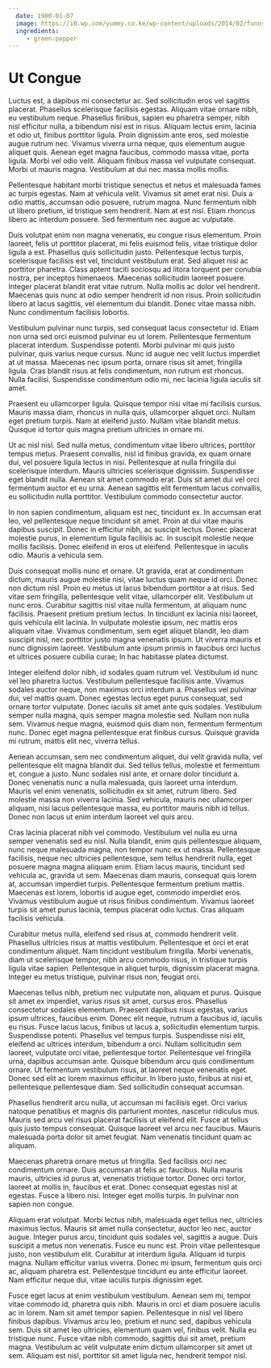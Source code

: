 ```yaml
---
  date: 1900-01-07
  image: https://i0.wp.com/yummy.co.ke/wp-content/uploads/2014/02/funny-food-15.jpg
  ingredients: 
     - green-pepper
---
```


# Ut Congue
Luctus est, a dapibus mi consectetur ac. Sed sollicitudin eros vel sagittis placerat. Phasellus scelerisque facilisis egestas. Aliquam vitae ornare nibh, eu vestibulum neque. Phasellus finibus, sapien eu pharetra semper, nibh nisl efficitur nulla, a bibendum nisi est in risus. Aliquam lectus enim, lacinia et odio ut, finibus porttitor ligula. Proin dignissim ante eros, sed molestie augue rutrum nec. Vivamus viverra urna neque, quis elementum augue aliquet quis. Aenean eget magna faucibus, commodo massa vitae, porta ligula. Morbi vel odio velit. Aliquam finibus massa vel vulputate consequat. Morbi ut mauris magna. Vestibulum at dui nec massa mollis mollis.

Pellentesque habitant morbi tristique senectus et netus et malesuada fames ac turpis egestas. Nam at vehicula velit. Vivamus sit amet erat nisi. Duis a odio mattis, accumsan odio posuere, rutrum magna. Nunc fermentum nibh ut libero pretium, id tristique sem hendrerit. Nam at est nisl. Etiam rhoncus libero ac interdum posuere. Sed fermentum nec augue ac vulputate.

Duis volutpat enim non magna venenatis, eu congue risus elementum. Proin laoreet, felis ut porttitor placerat, mi felis euismod felis, vitae tristique dolor ligula a est. Phasellus quis sollicitudin justo. Pellentesque lectus turpis, scelerisque facilisis est vel, tincidunt vestibulum erat. Sed aliquet nisi ac porttitor pharetra. Class aptent taciti sociosqu ad litora torquent per conubia nostra, per inceptos himenaeos. Maecenas sollicitudin laoreet posuere. Integer placerat blandit erat vitae rutrum. Nulla mollis ac dolor vel hendrerit. Maecenas quis nunc at odio semper hendrerit id non risus. Proin sollicitudin libero at lacus sagittis, vel elementum dui blandit. Donec vitae massa nibh. Nunc condimentum facilisis lobortis.

Vestibulum pulvinar nunc turpis, sed consequat lacus consectetur id. Etiam non urna sed orci euismod pulvinar eu ut lorem. Pellentesque fermentum placerat interdum. Suspendisse potenti. Morbi pulvinar mi quis justo pulvinar, quis varius neque cursus. Nunc id augue nec velit luctus imperdiet at ut massa. Maecenas nec ipsum porta, ornare risus sit amet, fringilla ligula. Cras blandit risus at felis condimentum, non rutrum est rhoncus. Nulla facilisi. Suspendisse condimentum odio mi, nec lacinia ligula iaculis sit amet.

Praesent eu ullamcorper ligula. Quisque tempor nisi vitae mi facilisis cursus. Mauris massa diam, rhoncus in nulla quis, ullamcorper aliquet orci. Nullam eget pretium turpis. Nam at eleifend justo. Nullam vitae blandit metus. Quisque id tortor quis magna pretium ultricies in ornare mi.

Ut ac nisl nisl. Sed nulla metus, condimentum vitae libero ultrices, porttitor tempus metus. Praesent convallis, nisl id finibus gravida, ex quam ornare dui, vel posuere ligula lectus in nisi. Pellentesque at nulla fringilla dui scelerisque interdum. Mauris ultricies scelerisque dignissim. Suspendisse eget blandit nulla. Aenean sit amet commodo erat. Duis sit amet dui vel orci fermentum auctor et eu urna. Aenean sagittis elit fermentum lacus convallis, eu sollicitudin nulla porttitor. Vestibulum commodo consectetur auctor.

In non sapien condimentum, aliquam est nec, tincidunt ex. In accumsan erat leo, vel pellentesque neque tincidunt sit amet. Proin at dui vitae mauris dapibus suscipit. Donec in efficitur nibh, ac suscipit lectus. Donec placerat molestie purus, in elementum ligula facilisis ac. In suscipit molestie neque mollis facilisis. Donec eleifend in eros ut eleifend. Pellentesque in iaculis odio. Mauris a vehicula sem.

Duis consequat mollis nunc et ornare. Ut gravida, erat at condimentum dictum, mauris augue molestie nisi, vitae luctus quam neque id orci. Donec non dictum nisl. Proin eu metus ut lacus bibendum porttitor a at risus. Sed vitae sem fringilla, pellentesque velit vitae, ullamcorper elit. Vestibulum ut nunc eros. Curabitur sagittis nisl vitae nulla fermentum, at aliquam nunc facilisis. Praesent pretium pretium lectus. In tincidunt ex lacinia nisi laoreet, quis vehicula elit lacinia. In vulputate molestie ipsum, nec mattis eros aliquam vitae. Vivamus condimentum, sem eget aliquet blandit, leo diam suscipit nisl, nec porttitor justo magna venenatis ipsum. Ut viverra mauris et nunc dignissim laoreet. Vestibulum ante ipsum primis in faucibus orci luctus et ultrices posuere cubilia curae; In hac habitasse platea dictumst.

Integer eleifend dolor nibh, id sodales quam rutrum vel. Vestibulum id nunc vel leo pharetra luctus. Vestibulum pellentesque facilisis ante. Vivamus sodales auctor neque, non maximus orci interdum a. Phasellus vel pulvinar dui, vel mattis quam. Donec egestas lectus eget purus consequat, sed ornare tortor vulputate. Donec iaculis sit amet ante quis sodales. Vestibulum semper nulla magna, quis semper magna molestie sed. Nullam non nulla sem. Vivamus neque magna, euismod quis diam non, fermentum fermentum nunc. Donec eget magna pellentesque erat finibus cursus. Quisque gravida mi rutrum, mattis elit nec, viverra tellus.

Aenean accumsan, sem nec condimentum aliquet, dui velit gravida nulla, vel pellentesque elit magna blandit dui. Sed tellus tellus, molestie et fermentum et, congue a justo. Nunc sodales nisl ante, et ornare dolor tincidunt a. Donec venenatis nunc a nulla malesuada, quis laoreet urna interdum. Mauris vel enim venenatis, sollicitudin ex sit amet, rutrum libero. Sed molestie massa non viverra lacinia. Sed vehicula, mauris nec ullamcorper aliquam, nisi lacus pellentesque massa, eu porttitor mauris nibh id tellus. Donec non lacus ut enim interdum laoreet vel quis arcu.

Cras lacinia placerat nibh vel commodo. Vestibulum vel nulla eu urna semper venenatis sed eu nisl. Nulla blandit, enim quis pellentesque aliquam, nunc neque malesuada magna, non tempor nunc ex ut massa. Pellentesque facilisis, neque nec ultricies pellentesque, sem tellus hendrerit nulla, eget posuere magna magna aliquam enim. Etiam lacus mauris, tincidunt sed vehicula ac, gravida ut sem. Maecenas diam mauris, consequat quis lorem at, accumsan imperdiet turpis. Pellentesque fermentum pretium mattis. Maecenas est lorem, lobortis id augue eget, commodo imperdiet eros. Vivamus vestibulum augue ut risus finibus condimentum. Vivamus laoreet turpis sit amet purus lacinia, tempus placerat odio luctus. Cras aliquam facilisis vehicula.

Curabitur metus nulla, eleifend sed risus at, commodo hendrerit velit. Phasellus ultricies risus at mattis vestibulum. Pellentesque et orci et erat condimentum aliquet. Nam tincidunt vestibulum fringilla. Morbi venenatis, diam ut scelerisque tempor, nibh arcu commodo risus, in tristique turpis ligula vitae sapien. Pellentesque in aliquet turpis, dignissim placerat magna. Integer eu metus tristique, pulvinar risus non, feugiat orci.

Maecenas tellus nibh, pretium nec vulputate non, aliquam et purus. Quisque sit amet ex imperdiet, varius risus sit amet, cursus eros. Phasellus consectetur sodales elementum. Praesent dapibus risus egestas, varius ipsum ultrices, faucibus enim. Donec elit neque, rutrum a faucibus id, iaculis eu risus. Fusce lacus lacus, finibus ut lacus a, sollicitudin elementum turpis. Suspendisse potenti. Phasellus vel tempus turpis. Suspendisse nisi elit, eleifend ac ultrices interdum, bibendum a orci. Nullam sollicitudin sem laoreet, vulputate orci vitae, pellentesque tortor. Pellentesque vel fringilla urna, dapibus accumsan ante. Quisque bibendum arcu quis condimentum ornare. Ut fermentum vestibulum risus, at laoreet neque venenatis eget. Donec sed elit ac lorem maximus efficitur. In libero justo, finibus at nisi et, pellentesque pellentesque diam. Sed sollicitudin consequat accumsan.

Phasellus hendrerit arcu nulla, ut accumsan mi facilisis eget. Orci varius natoque penatibus et magnis dis parturient montes, nascetur ridiculus mus. Mauris sed arcu vel risus placerat facilisis ut eleifend elit. Fusce at tellus quis justo tempus consequat. Quisque laoreet vel arcu nec faucibus. Mauris malesuada porta dolor sit amet feugiat. Nam venenatis tincidunt quam ac aliquam.

Maecenas pharetra ornare metus ut fringilla. Sed facilisis orci nec condimentum ornare. Duis accumsan at felis ac faucibus. Nulla mauris mauris, ultricies id purus at, venenatis tristique tortor. Donec orci tortor, laoreet at mollis in, faucibus et erat. Donec consequat egestas nisl at egestas. Fusce a libero nisi. Integer eget mollis turpis. In pulvinar non sapien non congue.

Aliquam erat volutpat. Morbi lectus nibh, malesuada eget tellus nec, ultricies maximus lectus. Mauris sit amet nulla consectetur, auctor leo nec, auctor augue. Integer purus arcu, tincidunt quis sodales vel, sagittis a augue. Duis suscipit a metus non venenatis. Fusce eu nunc est. Proin vitae pellentesque justo, non vestibulum elit. Curabitur at interdum ligula. Aliquam id turpis magna. Nullam efficitur varius viverra. Donec mi ipsum, fermentum quis orci ac, aliquam pharetra est. Pellentesque tincidunt eu ante efficitur laoreet. Nam efficitur neque dui, vitae iaculis turpis dignissim eget.

Fusce eget lacus at enim vestibulum vestibulum. Aenean sem mi, tempor vitae commodo id, pharetra quis nibh. Mauris in orci et diam posuere iaculis ac in lorem. Nam sit amet tempor sapien. Pellentesque in nisl vel libero finibus dapibus. Vivamus arcu leo, pretium et nunc sed, dapibus vehicula sem. Duis sit amet leo ultricies, elementum quam vel, finibus velit. Nulla eu tristique nunc. Fusce vitae nibh commodo, sagittis dui sit amet, pretium magna. Vestibulum ac velit vulputate enim dictum ullamcorper sit amet ut sem. Aliquam est nisl, porttitor sit amet ligula nec, hendrerit tempor nisl. 